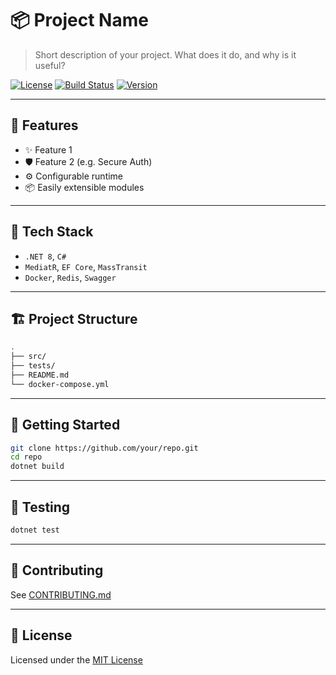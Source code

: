 # 📦 Project Name

> Short description of your project. What does it do, and why is it useful?

[![License](https://img.shields.io/github/license/your/repo)](LICENSE)
[![Build Status](https://img.shields.io/github/actions/workflow/status/your/repo/ci.yml?branch=main)](https://github.com/your/repo/actions)
[![Version](https://img.shields.io/github/v/tag/your/repo)](https://github.com/your/repo/releases)

---

## 🚀 Features

- ✨ Feature 1
- 🛡️ Feature 2 (e.g. Secure Auth)
- ⚙️ Configurable runtime
- 📦 Easily extensible modules

---

## 🧰 Tech Stack

- `.NET 8`, `C#`
- `MediatR`, `EF Core`, `MassTransit`
- `Docker`, `Redis`, `Swagger`

---

## 🏗️ Project Structure

```bash
.
├── src/
├── tests/
├── README.md
└── docker-compose.yml
```

---

## 🔧 Getting Started

```bash
git clone https://github.com/your/repo.git
cd repo
dotnet build
```

---

## 🧪 Testing

```bash
dotnet test
```

---

## 🤝 Contributing

See [CONTRIBUTING.md](CONTRIBUTING.md)

---

## 📄 License

Licensed under the [MIT License](LICENSE)
